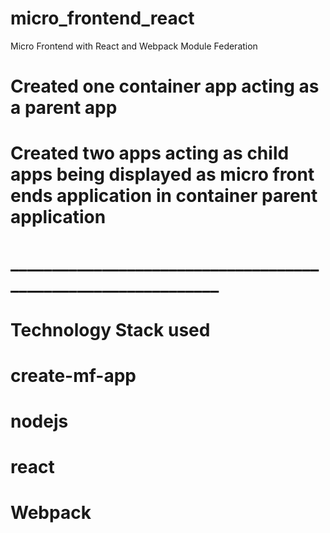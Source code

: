# micro_frontend_react
Micro Frontend with React and  Webpack Module Federation

# Created one container app acting as a parent app
# Created two apps acting as child apps being displayed as micro front ends application in container parent application

# ______________________________________________________________

# Technology Stack used
# create-mf-app 
# nodejs
# react
# Webpack
